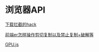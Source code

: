 # 浏览器API

[下载拦截的hack](https://segmentfault.com/a/1190000015591521?utm_source=weekly&utm_medium=email&utm_campaign=email_weekly#articleHeader35)

[前端er怎样操作剪切复制以及禁止复制+破解等](https://juejin.im/post/5b66993ee51d451924734c35)

[GPU.js](https://mp.weixin.qq.com/s/VUw1c9fv3gWlHpRuIh9PaA)
